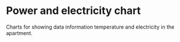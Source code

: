 # Power and electricity chart

Charts for showing data information temperature and electricity in the apartment.

